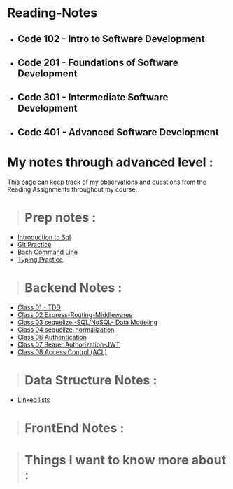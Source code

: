 # Reading-Notes

- ## Code 102 - Intro to Software Development

- ## Code 201 - Foundations of Software Development

- ## Code 301 - Intermediate Software Development

- ## Code 401 - Advanced Software Development

# My notes through advanced level :

This page can keep track of my observations and questions from the Reading Assignments throughout my course.

> # Prep notes :

- [Introduction to Sql ](./introduction-to-SQL/README.md)
- [Git Practice ](./Git%20Practice/README.md)
- [Bach Command Line ](./Bach%20Practice/README.md)
- [Typing Practice](./Typing%20Practice/README.md)

<!-- | **Days** | **Link**              |
| -------- | --------------------- |
| Day 01   | [](./Day01/README.md) |
| Day 02   | [](./Day02/README.md) |
| Day 03   | [](./Day03/README.MD) | -->

> # Backend Notes :

- [Class 01 - TDD](Class_01_TDD-Express.md)
- [Class 02 Express-Routing-Middlewares](Class_02-Express-REST-API.md)
- [Class 03 sequelize -SQL/NoSQL- Data Modeling](Data_Modeling.md)
- [Class 04 sequelize-normalization](sequelize-normalization.md)
- [Class 06 Authentication](Authentication.md)
- [Class 07 Bearer Authorization-JWT](Bearer-Authorization-JWT.md)
- [Class 08 Access Control (ACL)](Access%20Control%20(ACL).md)

> # Data Structure Notes :

- [Linked lists ](Linked-Lists.md)

> # FrontEnd Notes :

> # Things I want to know more about :
